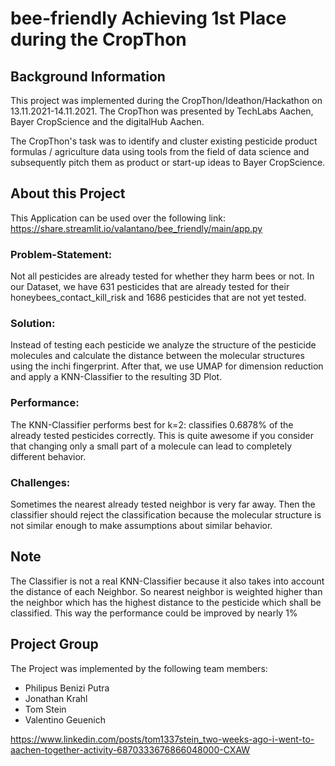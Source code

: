 # bee-friendly Achieving 1st Place during the CropThon

## Background Information
This project was implemented during the CropThon/Ideathon/Hackathon on 13.11.2021-14.11.2021.
The CropThon was presented by TechLabs Aachen, Bayer CropScience and the digitalHub Aachen.

The CropThon's task was to identify and cluster existing pesticide product formulas / agriculture data using tools from the field of data science and subsequently pitch them as product or start-up ideas to Bayer CropScience. 

## About this Project
This Application can be used over the following link: https://share.streamlit.io/valantano/bee_friendly/main/app.py

### Problem-Statement: 
Not all pesticides are already tested for whether they harm bees or not. In our Dataset, we have 631 pesticides that are already tested for their honeybees_contact_kill_risk and 1686 pesticides that are not yet tested.

### Solution:
Instead of testing each pesticide we analyze the structure of the pesticide molecules and calculate the distance between the molecular structures using the inchi fingerprint. After that, we use UMAP for dimension reduction and apply a KNN-Classifier to the resulting 3D Plot.

### Performance:
The KNN-Classifier performs best for k=2: classifies 0.6878% of the already tested pesticides correctly. This is quite awesome if you consider that changing only a small part of a molecule can lead to completely different behavior.

### Challenges:
Sometimes the nearest already tested neighbor is very far away. Then the classifier should reject the classification because the molecular structure is not similar enough to make assumptions about similar behavior.

## Note
The Classifier is not a real KNN-Classifier because it also takes into account the distance of each Neighbor. So nearest neighbor is weighted higher than the neighbor which has the highest distance to the pesticide which shall be classified. This way the performance could be improved by nearly 1%

## Project Group
The Project was implemented by the following team members:
- Philipus Benizi Putra
- Jonathan Krahl
- Tom Stein
- Valentino Geuenich

https://www.linkedin.com/posts/tom1337stein_two-weeks-ago-i-went-to-aachen-together-activity-6870333676866048000-CXAW